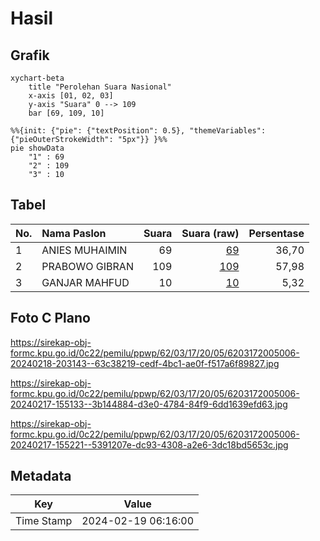 # Hasil

## Grafik

```mermaid
xychart-beta
    title "Perolehan Suara Nasional"
    x-axis [01, 02, 03]
    y-axis "Suara" 0 --> 109
    bar [69, 109, 10]
```

```mermaid
%%{init: {"pie": {"textPosition": 0.5}, "themeVariables": {"pieOuterStrokeWidth": "5px"}} }%%
pie showData
    "1" : 69
    "2" : 109
    "3" : 10
```

## Tabel

| No. | Nama Paslon    | Suara | Suara (raw) | Persentase |
|:--- |:-------------- | -----:| -----------:| ----------:|
| 1   | ANIES MUHAIMIN | 69    | [69][p-1]   | 36,70      |
| 2   | PRABOWO GIBRAN | 109   | [109][p-2]  | 57,98      |
| 3   | GANJAR MAHFUD  | 10    | [10][p-3]   | 5,32       |


[p-1]: https://github.com/gigit-pemilu/pemilu-2024/blob/main/pilpres/hitung-suara/sub/62-kalimantan-tengah/sub/03-kapuas/sub/17-bataguh/sub/2005-tamban-luar/sub/006-tps/sub/paslon-1.txt
[p-2]: https://github.com/gigit-pemilu/pemilu-2024/blob/main/pilpres/hitung-suara/sub/62-kalimantan-tengah/sub/03-kapuas/sub/17-bataguh/sub/2005-tamban-luar/sub/006-tps/sub/paslon-2.txt
[p-3]: https://github.com/gigit-pemilu/pemilu-2024/blob/main/pilpres/hitung-suara/sub/62-kalimantan-tengah/sub/03-kapuas/sub/17-bataguh/sub/2005-tamban-luar/sub/006-tps/sub/paslon-3.txt

## Foto C Plano

https://sirekap-obj-formc.kpu.go.id/0c22/pemilu/ppwp/62/03/17/20/05/6203172005006-20240218-203143--63c38219-cedf-4bc1-ae0f-f517a6f89827.jpg

https://sirekap-obj-formc.kpu.go.id/0c22/pemilu/ppwp/62/03/17/20/05/6203172005006-20240217-155133--3b144884-d3e0-4784-84f9-6dd1639efd63.jpg

https://sirekap-obj-formc.kpu.go.id/0c22/pemilu/ppwp/62/03/17/20/05/6203172005006-20240217-155221--5391207e-dc93-4308-a2e6-3dc18bd5653c.jpg


## Metadata

| Key        | Value               |
| ---------- | ------------------- |
| Time Stamp | 2024-02-19 06:16:00 |



